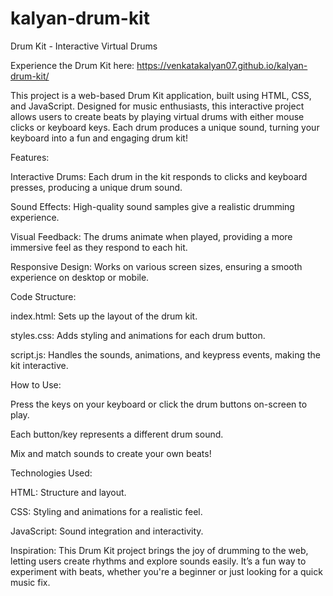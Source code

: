 # kalyan-drum-kit

Drum Kit - Interactive Virtual Drums

Experience the Drum Kit here: https://venkatakalyan07.github.io/kalyan-drum-kit/

This project is a web-based Drum Kit application, built using HTML, CSS, and JavaScript. Designed for music enthusiasts, this interactive project allows users to create beats by playing virtual drums with either mouse clicks or keyboard keys. Each drum produces a unique sound, turning your keyboard into a fun and engaging drum kit!

Features:

Interactive Drums: Each drum in the kit responds to clicks and keyboard presses, producing a unique drum sound.

Sound Effects: High-quality sound samples give a realistic drumming experience.

Visual Feedback: The drums animate when played, providing a more immersive feel as they respond to each hit.

Responsive Design: Works on various screen sizes, ensuring a smooth experience on desktop or mobile.

Code Structure:

index.html: Sets up the layout of the drum kit.

styles.css: Adds styling and animations for each drum button.

script.js: Handles the sounds, animations, and keypress events, making the kit interactive.

How to Use:

Press the keys on your keyboard or click the drum buttons on-screen to play.

Each button/key represents a different drum sound.

Mix and match sounds to create your own beats!


Technologies Used:

HTML: Structure and layout.

CSS: Styling and animations for a realistic feel.

JavaScript: Sound integration and interactivity.

Inspiration:
This Drum Kit project brings the joy of drumming to the web, letting users create rhythms and explore sounds easily. It’s a fun way to experiment with beats, whether you're a beginner or just looking for a quick music fix.


